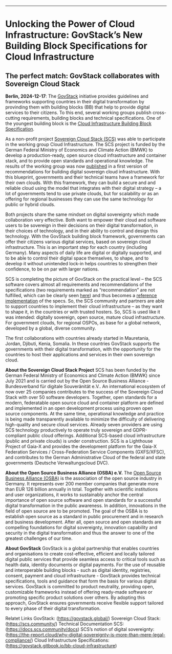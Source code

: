 ---
# Unlocking the Power of Cloud Infrastructure: GovStack’s New Building Block Specifications for Cloud Infrastructure
## The perfect match: GovStack collaborates with Sovereign Cloud Stack

**Berlin, 2024-12-17**: The [GovStack](https://govstack.global/) initiative provides guidelines and frameworks supporting countries in their digital transformation by provinding them with building blocks (BB) that help to provide digital services to their citizens. To this end, several working groups publish cross-cutting requirements, building blocks and technical specifications. One of the youngest building block is the [Cloud Infrastructure Building Block Specification](https://govstack.gitbook.io/bb-cloud-infrastructure). 

As a non-profit project [Sovereign Cloud Stack (SCS)](https://scs.community/) was able to participate in the working group Cloud Infrastructure. The SCS project is funded by the German Federal Ministry of Economics and Climate Action (BMWK) to develop a production-ready, open source cloud infrastructure and container stack, and to provide open standards and operational knowledge. The results of the working group was now [published](https://www.govstack.global/news/unlocking-the-power-of-cloud-infrastructure-govstacks-new-building-block-specifications-for-cloud-infrastructure/) in a  first version of recommendations for building digital sovereign cloud infrastructure. With this blueprint, governments and their technical teams have a framework for their own clouds. With this framework, they can build a secure and and reliable cloud using the model that integrates with their digital strategy – a lot of governments tend to use private clouds, but for scalability or as an offering for regional businesses they can use the same technology for public or hybrid clouds.

Both projects share the same mindset on digital sovereignty which made collaboration very effective. Both want to empower their cloud and software users to be sovereign in their decisions on their digital transformation, in their choices of technology, and in their ability to control and design this technology. With the GovStack building block framework, governments can offer their citizens various digital services, based on sovereign cloud infrastructure. This is an important step for each country (including Germany). Many aspects of daily life are digital or digitally supported, and to be able to control their digital space themselves, to shape, and to develop it without unintended lock-in helps countries to strengthen their confidence, to be on par with larger nations.

SCS is completing the picture of GovStack on the practical level – the SCS software covers almost all requirements and recommendations of the specifications (two requirements marked as “recommendation” are not fulfilled, which can be clearly seen [here](https://testing.govstack.global/requirements/details/Sovereign%20Cloud%20Stack%20(Reference%20Implementation)/reportDetails/66faa70972ad686099693fd3)) and thus becomes a [reference implementation](https://www.govstack.global/software/) of the specs. So, the SCS community and partners are able to support countries to implement their cloud infrastructure – as they want to shape it, in the countries or with trusted hosters. So, SCS is used like it was intended: digitally sovereign, open source, mature cloud infrastructure. For government clouds, for regional OSPOs, as base for a global network, developed by a global, diverse community.

The first collaborations with countries already started in Mauretania, Jordan, Djibuti, Kenia, Somalia. In these countries GovStack supports the governments with their digital transformation, with the opportunity for the countries to host their applications and services in their own sovereign cloud.

**About the Sovereign Cloud Stack Project**
SCS has been funded by the German Federal Ministry of Economics and Climate Action (BMWK) since July 2021 and is carried out by the Open Source Business Alliance - Bundesverband für digitale Souveränität e.V.. An international ecosystem of now over 25 companies contributes to the success of the Sovereign Cloud Stack with over 50 software developers. Together, open standards for a modern, federatable open source cloud and container platform are defined and implemented in an open development process using proven open source components. At the same time, operational knowledge and practice is being made transparently available to minimize the difficulty of delivering high-quality and secure cloud services. Already seven providers are using SCS technology productively to operate truly sovereign and GDPR-compliant public cloud offerings. Additional SCS-based cloud infrastructure (public and private clouds) is under construction. SCS is a Lighthouse Project of Gaia-X and provides the development platform for the Gaia-X Federation Services / Cross-Federation Service Components (GXFS/XFSC), and contributes to the German Administrative Cloud of the federal and state governments (Deutsche Verwaltungscloud DVC).

**About the Open Source Business Alliance (OSBA) e.V.**
The [Open Source Business Alliance (OSBA)](https://osb-alliance.de/) is the association of the open source industry in Germany. It represents over 200 member companies that generate more than EUR 126 billion annually in total. Together with scientific institutions and user organizations, it works to sustainably anchor the central importance of open source software and open standards for a successful digital transformation in the public awareness. In addition, innovations in the field of open source are to be promoted. The goal of the OSBA is to establish open source as a standard in public procure­ment and in research and business development. After all, open source and open standards are compelling foundations for digital sovereignty, innovation capability and security in the digital transformation and thus the answer to one of the greatest challenges of our time.

**About GovStack**
GovStack is a global partnership that enables countries and organisations to create cost-effective, efficient and locally tailored digital public services that provide seamless access to critical tools such as health data, identity documents or digital payments. For the use of reusable and interoperable building blocks - such as digital identity, registries, consent, payment and cloud infrastructure - GovStack provides technical specifications, tools and guidance that form the basis for various digital services. GovStack is committed to product neutrality, providing open, customizable frameworks instead of offering ready-made software or promoting specific product solutions over others. By adopting this approach, GovStack ensures governments receive flexible support tailored to every phase of their digital transformation.

Relatet Links
GovStack: (https://govstack.global/)
Sovereign Cloud Stack: (https://scs.community/)
Technical Documentation SCS: (https://docs.scs.community/docs)
SCS’s notion of digital sovereignty: (https://the-report.cloud/why-digital-sovereignty-is-more-than-mere-legal-compliance/) 
Cloud Infrastructure Specifications: (https://govstack.gitbook.io/bb-cloud-infrastructure) 

